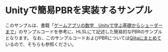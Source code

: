 # Unityで簡易PBRを実装するサンプル

このサンプルは、書籍「[ゲームアプリの数学　Unityで学ぶ基礎からシェーダーまで](http://amzn.to/2cyZuDz)」のサンプルコードを参考に、HLSLにて記述した簡易的なPBRのサンプルとなります。
なお、このサンプルコードおよびPBRについては[Qiitaにまとめて](https://github.com/edom18/PBR-Sample)いるので、そちらも参照ください。